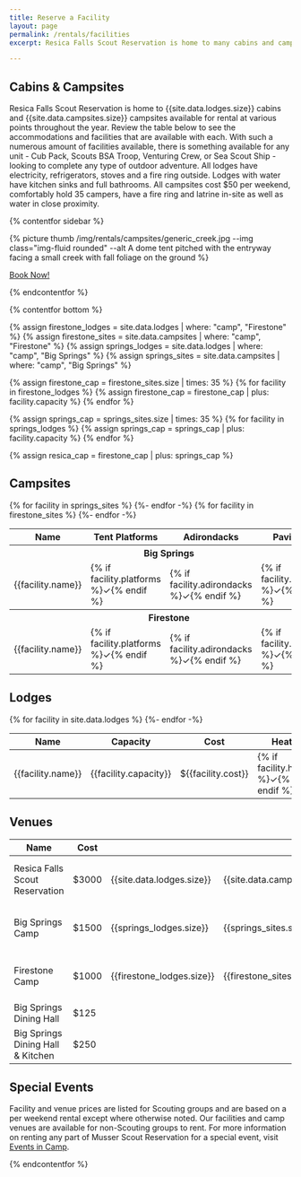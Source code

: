```yaml
---
title: Reserve a Facility
layout: page
permalink: /rentals/facilities
excerpt: Resica Falls Scout Reservation is home to many cabins and campsites available for rental throughout the year.

---
```


## Cabins & Campsites
Resica Falls Scout Reservation is home to {{site.data.lodges.size}} cabins and {{site.data.campsites.size}} campsites available for rental at various points throughout the year. Review the table below to see the accommodations and facilities that are available with each. With such a numerous amount of facilities available, there is something available for any unit - Cub Pack, Scouts BSA Troop, Venturing Crew, or Sea Scout Ship - looking to complete any type of outdoor adventure. All lodges have electricity, refrigerators, stoves and a fire ring outside. Lodges with water have kitchen sinks and full bathrooms. All campsites cost $50 per weekend, comfortably hold 35 campers, have a fire ring and latrine in-site as well as water in close proximity.

{% contentfor sidebar %}

{% picture thumb /img/rentals/campsites/generic_creek.jpg --img class="img-fluid rounded" --alt A dome tent pitched with the entryway facing a small creek with fall foliage on the ground %}

<a class="btn btn-primary btn-block" href="https://colbsa.doubleknot.com/facilitysearch/2849" target="_blank">Book Now!</a>

{% endcontentfor %}

{% contentfor bottom %}

{% assign firestone_lodges = site.data.lodges | where: "camp", "Firestone" %}
{% assign firestone_sites = site.data.campsites | where: "camp", "Firestone" %}
{% assign springs_lodges = site.data.lodges | where: "camp", "Big Springs" %}
{% assign springs_sites = site.data.campsites | where: "camp", "Big Springs" %}

{% assign firestone_cap = firestone_sites.size | times: 35 %}
{% for facility in firestone_lodges %}
  {% assign firestone_cap = firestone_cap | plus: facility.capacity %}
{% endfor %}

{% assign springs_cap = springs_sites.size | times: 35 %}
{% for facility in springs_lodges %}
  {% assign springs_cap = springs_cap | plus: facility.capacity %}
{% endfor %}

{% assign resica_cap = firestone_cap | plus: springs_cap %}

<div class="row">
  <div class="col-lg-6">
    <h2>Campsites</h2>
    <table class="table table-responsive table-sm">
      <thead>
        <tr class="text-nowrap">
          <th scope="col">Name</th>
          <th scope="col">Tent Platforms</th>
          <th scope="col">Adirondacks</th>
          <th scope="col">Pavilions</th>
        </tr>
      </thead>
      <tbody>
        <tr>
          <th scope="row" colspan="4" class="table-active text-center">Big Springs</th>
        </tr>
      {% for facility in springs_sites %}
        <tr>
          <td class="text-nowrap" scope="row">{{facility.name}}</td>
          <td>{% if facility.platforms %}&check;{% endif %}</td>
          <td>{% if facility.adirondacks %}&check;{% endif %}</td>
          <td>{% if facility.pavilion %}&check;{% endif %}</td>
        </tr>
      {%- endfor -%}
        <tr>
          <th scope="row" colspan="4" class="table-active text-center">Firestone</th>
        </tr>
      {% for facility in firestone_sites %}
        <tr>
          <td class="text-nowrap" scope="row">{{facility.name}}</td>
          <td>{% if facility.platforms %}&check;{% endif %}</td>
          <td>{% if facility.adirondacks %}&check;{% endif %}</td>
          <td>{% if facility.pavilion %}&check;{% endif %}</td>
        </tr>
      {%- endfor -%}
      </tbody>
    </table>
  </div>
  <div class="col-lg-6">
    <h2>Lodges</h2>
    <table class="table table-responsive table-sm">
      <thead>
        <tr class="text-nowrap">
          <th scope="col">Name</th>
          <th scope="col">Capacity</th>
          <th scope="col">Cost</th>
          <th scope="col">Heat</th>
          <th scope="col">Water</th>
          <th scope="col">Fireplace</th>
          <th scope="col">Wood Stove</th>
        </tr>
      </thead>
      <tbody>
      {% for facility in site.data.lodges %}
        <tr>
          <td class="text-nowrap" scope="row">{{facility.name}}</td>
          <td>{{facility.capacity}}</td>
          <td>&dollar;{{facility.cost}}</td>
          <td>{% if facility.heat %}&check;{% endif %}</td>
          <td>{% if facility.water %}&check;{% endif %}</td>
          <td>{% if facility.fireplace %}&check;{% endif %}</td>
          <td>{% if facility.woodstove %}&check;{% endif %}</td>
        </tr>
      {%- endfor -%}
      </tbody>
    </table>
    <h2>Venues</h2>
    <table class="table table-responsive table-sm">
      <thead>
        <tr class="text-nowrap">
          <th scope="col">Name</th>
          <th scope="col">Cost</th>
          <th scope="col"><abbr title="Cabins"><i class="fas fa-home"></i></abbr></th>
          <th scope="col"><abbr title="Campsites"><i class="fas fa-campground"></i></abbr></th>
          <th scope="col"><abbr title="Capacity">Cap</abbr></th>
          <th scope="col">Notes</th>
        </tr>
      </thead>
      <tbody>
        <tr>
          <td scope="row">Resica Falls Scout Reservation</td>
          <td>&dollar;3000</td>
          <td>{{site.data.lodges.size}}</td>
          <td>{{site.data.campsites.size}}</td>
          <td>{{resica_cap | divided_by: 10 | round | times: 10}}</td>
          <td></td>
        </tr>
        <tr>
          <td scope="row">Big Springs Camp</td>
          <td>&dollar;1500</td>
          <td>{{springs_lodges.size}}</td>
          <td>{{springs_sites.size}}</td>
          <td>{{springs_cap | divided_by: 10 | round | times: 10}}</td>
          <td></td>
        </tr>
        <tr>
          <td scope="row">Firestone Camp</td>
          <td>&dollar;1000</td>
          <td>{{firestone_lodges.size}}</td>
          <td>{{firestone_sites.size}}</td>
          <td>{{firestone_cap | divided_by: 10 | round | times: 10}}</td>
          <td></td>
        </tr>
        <tr>
          <td scope="row">Big Springs Dining Hall</td>
          <td>&dollar;125</td>
          <td></td>
          <td></td>
          <td></td>
          <td></td>
        </tr>
        <tr>
          <td scope="row">Big Springs Dining Hall &amp; Kitchen</td>
          <td>&dollar;250</td>
          <td></td>
          <td></td>
          <td></td>
          <td></td>
        </tr>
      </tbody>
    </table>
    <h2>Special Events</h2>
    Facility and venue prices are listed for Scouting groups and are based on a per weekend rental except where otherwise noted. Our facilities and camp venues are available for non-Scouting groups to rent. For more information on renting any part of Musser Scout Reservation for a special event, visit <a href="/rentals/private-events">Events in Camp</a>.
  </div>
</div>

{% endcontentfor %}
